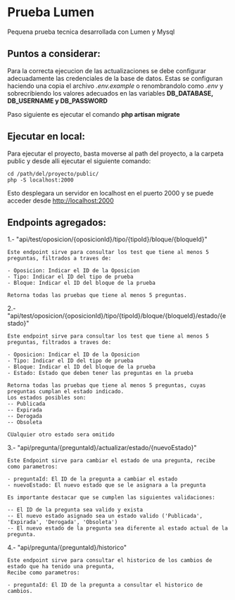 # Prueba Lumen

Pequena prueba tecnica desarrollada con Lumen y Mysql

## Puntos a considerar:

Para la correcta ejecucion de las actualizaciones se debe configurar adecuadamente las credenciales
de la base de datos. Estas se configuran haciendo una copia el archivo _.env.example_ o renombrandolo 
como _.env_ y sobrecribiendo los valores adecuados en las variables __DB_DATABASE, DB_USERNAME y DB_PASSWORD__

Paso siguiente es ejecutar el comando
__php artisan migrate__

## Ejecutar en local:

Para ejecutar el proyecto, basta moverse al path del proyecto, a la carpeta public y desde alli ejecutar
el siguiente comando:

    cd /path/del/proyecto/public/
    php -S localhost:2000

Esto desplegara un servidor en localhost en el puerto 2000 y se puede acceder desde [http://localhost:2000](http://localhost:2000)

## Endpoints agregados:

1.- "api/test/oposicion/{oposicionId}/tipo/{tipoId}/bloque/{bloqueId}"

    Este endpoint sirve para consultar los test que tiene al menos 5 preguntas, filtrados a traves de:

    - Oposicion: Indicar el ID de la Oposicion
    - Tipo: Indicar el ID del tipo de prueba    
    - Bloque: Indicar el ID del bloque de la prueba

    Retorna todas las pruebas que tiene al menos 5 preguntas.

2.- "api/test/oposicion/{oposicionId}/tipo/{tipoId}/bloque/{bloqueId}/estado/{estado}"
    
    Este endpoint sirve para consultar los test que tiene al menos 5 preguntas, filtrados a traves de:

    - Oposicion: Indicar el ID de la Oposicion
    - Tipo: Indicar el ID del tipo de prueba    
    - Bloque: Indicar el ID del bloque de la prueba
    - Estado: Estado que deben tener las preguntas en la prueba

    Retorna todas las pruebas que tiene al menos 5 preguntas, cuyas preguntas cumplan el estado indicado.
    Los estados posibles son:
    -- Publicada
    -- Expirada
    -- Derogada
    -- Obsoleta

    CUalquier otro estado sera omitido

3.- "api/pregunta/{preguntaId}/actualizar/estado/{nuevoEstado}"

    Este Endpoint sirve para cambiar el estado de una pregunta, recibe como parametros:

    - preguntaId: El ID de la pregunta a cambiar el estado
    - nuevoEstado: El nuevo estado que se le asignara a la pregunta

    Es importante destacar que se cumplen las siguientes validaciones:

    -- El ID de la pregunta sea valido y exista
    -- El nuevo estado asignado sea un estado valido ('Publicada', 'Expirada', 'Derogada', 'Obsoleta')
    -- El nuevo estado de la pregunta sea diferente al estado actual de la pregunta.

4.- "api/pregunta/{preguntaId}/historico"

    Este endpoint sirve para consultar el historico de los cambios de estado que ha tenido una pregunta,
    Recibe como parametros:

    - preguntaId: El ID de la pregunta a consultar el historico de cambios.



